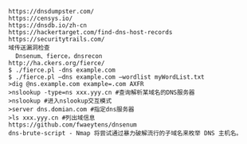 	https://dnsdumpster.com/
	https://censys.io/
	https://dnsdb.io/zh-cn
	https://hackertarget.com/find-dns-host-records
	https://securitytrails.com/
	域传送漏洞检查
	  Dnsenum、fierce，dnsrecon
	http://ha.ckers.org/fierce/ 
	$ ./fierce.pl -dns example.com 
	$ ./fierce.pl –dns example.com –wordlist myWordList.txt
	>dig @ns.example.com example=.com AXFR 
	>nslookup -type=ns xxx.yyy.cn #查询解析某域名的DNS服务器
	>nslookup #进入nslookup交互模式
	>server dns.domian.com #指定dns服务器
	>ls xxx.yyy.cn #列出域信息
	https://github.com/fwaeytens/dnsenum 
	dns-brute-script - Nmap 将尝试通过暴力破解流行的子域名来枚举 DNS 主机名。 
